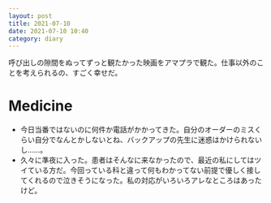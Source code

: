 ```yaml
---
layout: post
title: 2021-07-10
date: 2021-07-10 10:40
category: diary
---
```


呼び出しの隙間をぬってずっと観たかった映画をアマプラで観た。仕事以外のことを考えられるの、すごく幸せだ。

# Medicine
- 今日当番ではないのに何件か電話がかかってきた。自分のオーダーのミスくらい自分でなんとかしないとね、バックアップの先生に迷惑はかけられないし……。
- 久々に準夜に入った。患者はそんなに来なかったので、最近の私にしてはツイている方だ。今回っている科と違って何もわかってない前提で優しく接してくれるので泣きそうになった。私の対応がいろいろアレなところはあったけど。